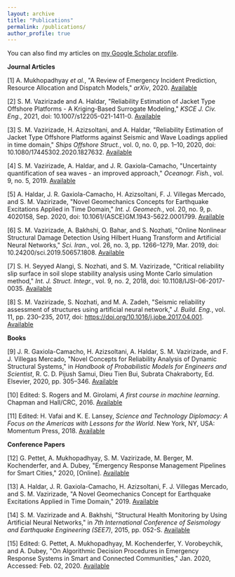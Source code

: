 ```yaml
---
layout: archive
title: "Publications"
permalink: /publications/
author_profile: true
---
```



You can also find my articles on [my Google Scholar profile](https://scholar.google.com/citations?user=rbegTHsAAAAJ&hl=en).


**Journal Articles**

[1] A. Mukhopadhyay _et al._, &quot;A Review of Emergency Incident Prediction, Resource Allocation and Dispatch Models,&quot; _arXiv_, 2020. [Available](https://arxiv.org/abs/2006.04200)

[2] S. M. Vazirizade and A. Haldar, &quot;Reliability Estimation of Jacket Type Offshore Platforms - A Kriging-Based Surrogate Modeling,&quot; _KSCE J. Civ. Eng._, 2021, doi: 10.1007/s12205-021-1411-0. [Available](https://link.springer.com/article/10.1007/s12205-021-1411-0)

[3] S. M. Vazirizade, H. Azizsoltani, and A. Haldar, &quot;Reliability Estimation of Jacket Type Offshore Platforms against Seismic and Wave Loadings applied in time domain,&quot; _Ships Offshore Struct._, vol. 0, no. 0, pp. 1–10, 2020, doi: 10.1080/17445302.2020.1827632. [Available](https://www.tandfonline.com/doi/abs/10.1080/15732470701270132?src=recsys&journalCode=nsie20)

[4] S. M. Vazirizade, A. Haldar, and J. R. Gaxiola-Camacho, &quot;Uncertainty quantification of sea waves - an improved approach,&quot; _Oceanogr. Fish._, vol. 9, no. 5, 2019. [Available](https://juniperpublishers.com/ofoaj/pdf/OFOAJ.MS.ID.555775.pdf?fbclid=IwAR30Q1z7SEj2xC7NWyyprC5IzPetntMXHgbOhiLmyeEz6dZyxK29aNYChPk)

[5] A. Haldar, J. R. Gaxiola-Camacho, H. Azizsoltani, F. J. Villegas Mercado, and S. M. Vazirizade, &quot;Novel Geomechanics Concepts for Earthquake Excitations Applied in Time Domain,&quot; _Int. J. Geomech._, vol. 20, no. 9, p. 4020158, Sep. 2020, doi: 10.1061/(ASCE)GM.1943-5622.0001799. [Available](https://ascelibrary.org/doi/10.1061/%28ASCE%29GM.1943-5622.0001799)

[6] S. M. Vazirizade, A. Bakhshi, O. Bahar, and S. Nozhati, &quot;Online Nonlinear Structural Damage Detection Using Hilbert Huang Transform and Artificial Neural Networks,&quot; _Sci. Iran._, vol. 26, no. 3, pp. 1266–1279, Mar. 2019, doi: 10.24200/sci.2019.50657.1808. [Available](http://scientiairanica.sharif.edu/article_21309.htm)

[7] S. H. Seyyed Alangi, S. Nozhati, and S. M. Vazirizade, &quot;Critical reliability slip surface in soil slope stability analysis using Monte Carlo simulation method,&quot; _Int. J. Struct. Integr._, vol. 9, no. 2, 2018, doi: 10.1108/IJSI-06-2017-0035. [Available](https://www.emerald.com/insight/content/doi/10.1108/IJSI-06-2017-0035/full/html)

[8] S. M. Vazirizade, S. Nozhati, and M. A. Zadeh, &quot;Seismic reliability assessment of structures using artificial neural network,&quot; _J. Build. Eng._, vol. 11, pp. 230–235, 2017, doi: https://doi.org/10.1016/j.jobe.2017.04.001. [Available](http://www.sciencedirect.com/science/article/pii/S2352710216303163)

**Books**

[9] J. R. Gaxiola-Camacho, H. Azizsoltani, A. Haldar, S. M. Vazirizade, and F. J. Villegas Mercado, &quot;Novel Concepts for Reliability Analysis of Dynamic Structural Systems,&quot; in _Handbook of Probabilistic Models for Engineers and Scientist_, R. C. D. Pijush Samui, Dieu Tien Bui, Subrata Chakraborty, Ed. Elsevier, 2020, pp. 305–346. [Available](https://www.sciencedirect.com/science/article/pii/B9780128165140000138)

[10] Edited: S. Rogers and M. Girolami, _A first course in machine learning_. Chapman and Hall/CRC, 2016. [Available](https://www.sciencedirect.com/science/article/pii/B9780128165140000138)

[11] Edited: H. Vafai and K. E. Lansey, _Science and Technology Diplomacy: A Focus on the Americas with Lessons for the World_. New York, NY, USA: Momentum Press, 2018. [Available](https://link.springer.com/article/10.1007/s12205-021-1411-0)

**Conference Papers**

[12] G. Pettet, A. Mukhopadhyay, S. M. Vazirizade, M. Berger, M. Kochenderfer, and A. Dubey, &quot;Emergency Response Management Pipelines for Smart Cities,&quot; 2020, [Online]. [Available](https://statresp.ai/files/urbancomputing.pdf)

[13] A. Haldar, J. R. Gaxiola-Camacho, H. Azizsoltani, F. J. Villegas Mercado, and S. M. Vazirizade, &quot;A Novel Geomechanics Concept for Earthquake Excitations Applied in Time Domain,&quot; 2019. [Available](https://arxiv.org/abs/1901.05422)

[14] S. M. Vazirizade and A. Bakhshi, &quot;Structural Health Monitoring by Using Artificial Neural Networks,&quot; in _7th International Conference of Seismology and Earthquake Engineering (SEE7)_, 2015, pp. 052-S. [Available](http://www.iiees.ac.ir/fa/product/structural-health-monitoring-by-using-artificial-neural-networks/)

[15] Edited: G. Pettet, A. Mukhopadhyay, M. Kochenderfer, Y. Vorobeychik, and A. Dubey, &quot;On Algorithmic Decision Procedures in Emergency Response Systems in Smart and Connected Communities,&quot; Jan. 2020, Accessed: Feb. 02, 2020. [Available](http://arxiv.org/abs/2001.07362)

